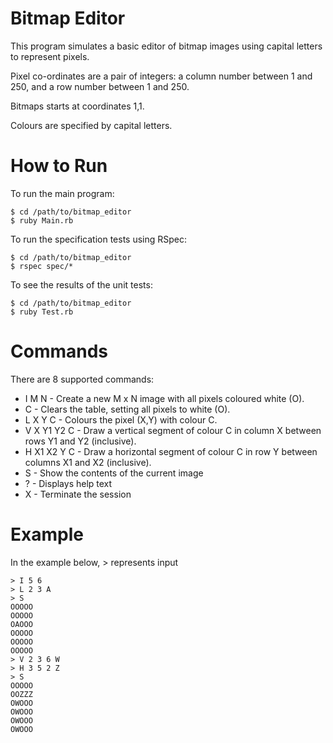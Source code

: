 # Bitmap Editor

This program simulates a basic editor of bitmap images using capital letters to represent pixels.

Pixel co-ordinates are a pair of integers: a column number between 1 and 250, and a row number between 1 and 250.

Bitmaps starts at coordinates 1,1.

Colours are specified by capital letters.

# How to Run

To run the main program:
```
$ cd /path/to/bitmap_editor
$ ruby Main.rb
```

To run the specification tests using RSpec:
```
$ cd /path/to/bitmap_editor
$ rspec spec/*
```

To see the results of the unit tests:
```
$ cd /path/to/bitmap_editor
$ ruby Test.rb
```

# Commands

There are 8 supported commands:

* I M N - Create a new M x N image with all pixels coloured white (O).
* C - Clears the table, setting all pixels to white (O).
* L X Y C - Colours the pixel (X,Y) with colour C.
* V X Y1 Y2 C - Draw a vertical segment of colour C in column X between rows Y1 and Y2 (inclusive).
* H X1 X2 Y C - Draw a horizontal segment of colour C in row Y between columns X1 and X2 (inclusive).
* S - Show the contents of the current image
* ? - Displays help text
* X - Terminate the session

# Example

In the example below, > represents input

```
> I 5 6
> L 2 3 A
> S
OOOOO
OOOOO
OAOOO
OOOOO
OOOOO
OOOOO
> V 2 3 6 W
> H 3 5 2 Z
> S
OOOOO
OOZZZ
OWOOO
OWOOO
OWOOO
OWOOO
```
